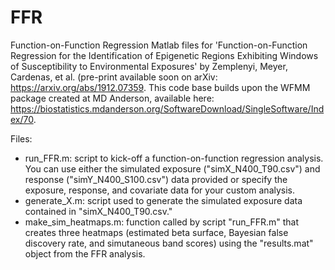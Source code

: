 # FFR
Function-on-Function Regression
Matlab files for 
'Function-on-Function Regression for the Identification of Epigenetic Regions Exhibiting Windows of Susceptibility to Environmental Exposures' by Zemplenyi, Meyer, Cardenas, et al. (pre-print available soon on arXiv: https://arxiv.org/abs/1912.07359.
This code base builds upon the WFMM package created at MD Anderson, available here: https://biostatistics.mdanderson.org/SoftwareDownload/SingleSoftware/Index/70.

Files:
* run_FFR.m: script to kick-off a function-on-function regression analysis. You can use either the simulated exposure ("simX_N400_T90.csv") and response ("simY_N400_S100.csv") data provided or specify the exposure, response, and covariate data for your custom analysis. 
* generate_X.m: script used to generate the simulated exposure data contained in "simX_N400_T90.csv." 
* make_sim_heatmaps.m: function called by script "run_FFR.m" that creates three heatmaps (estimated beta surface, Bayesian false discovery rate, and simutaneous band scores) using the "results.mat" object from the FFR analysis. 

